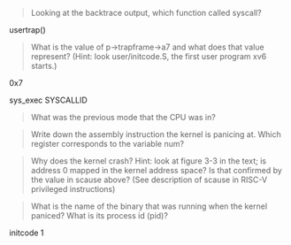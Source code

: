 > Looking at the backtrace output, which function called syscall? 

usertrap()

> What is the value of p->trapframe->a7 and what does that value represent? (Hint: look user/initcode.S, the first user program xv6 starts.) 

0x7 

sys_exec SYSCALLID

> What was the previous mode that the CPU was in? 

> Write down the assembly instruction the kernel is panicing at. Which register corresponds to the variable num? 

> Why does the kernel crash? Hint: look at figure 3-3 in the text; is address 0 mapped in the kernel address space? Is that confirmed by the value in scause above? (See description of scause in RISC-V privileged instructions) 

> What is the name of the binary that was running when the kernel paniced? What is its process id (pid)? 

initcode 1